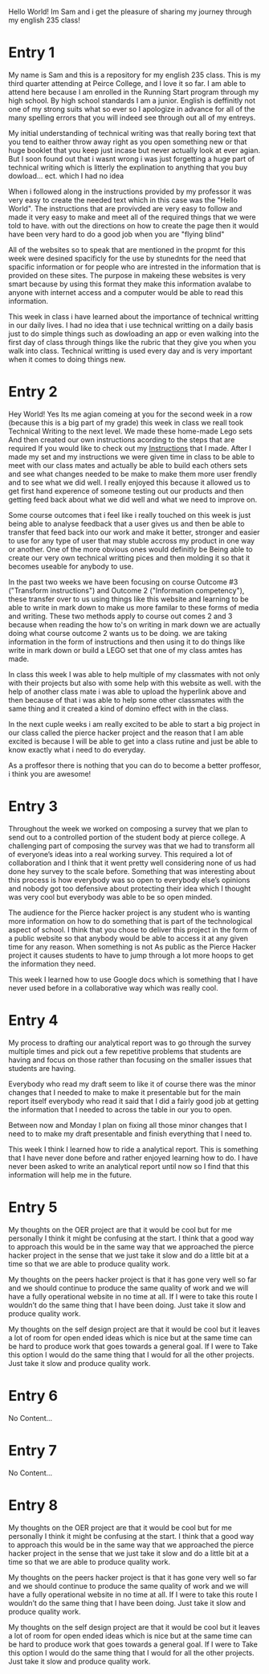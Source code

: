 Hello World! Im Sam and i get the pleasure of sharing my journey through my english 235 class!

# Entry 1
  My name is Sam and this is a repository for my english 235 class. This is my third quarter attending at Peirce College, and I love it so far. I am able to attend here because I am enrolled in the Running Start program through my high school. By high school standards I am a junior. English is deffinitly not one of my strong suits what so ever so I apologize in advance for all of the many spelling errors that you will indeed see through out all of my entreys.
  
  My initial understanding of technical writing was that really boring text that you tend to eaither throw away right as you open something new or that huge booklet that you keep just incase but never actually look at ever agian. But I soon found out that i wasnt wrong i was just forgetting a huge part of technical writing which is litterly the explination to anything that you buy dowload... ect. which I had no idea
 
 When i followed along in the instructions provided by my professor it was very easy to create the needed text which in this case was the "Hello World". The instructions that are provivded are very easy to follow and made it very easy to make and meet all of the required things that we were told to have. with out the directions on how to create the page then it would have been very hard to do a good job when you are "flying blind"
 
 All of the websites so to speak that are mentioned in the propmt for this week were desined spacificly for the use by stunednts for the need that spacific information or for people who are intrested in the information that is provided on these sites. The purpose in makeing these websites is very smart because by using this format they make this information avalabe to anyone with internet access and a computer would be able to read this information.
 
 This week in class i have learned about the importance of technical writting in our daily lives. I had no idea that i use technical writting on a daily basis just to do simple things such as dowloading an app or even walking into the first day of class through things like the rubric that they give you when you walk into class. Technical writting is used every day and is very important when it comes to doing things new.
 
# Entry 2
Hey World! Yes Its me agian comeing at you for the second week in a row (because this is a big part of my grade) this week in class we reall took Technical Writing to the next level. We made these home-made Lego sets And then created our own instructions acording to the steps that are required If you would like to check out my [Instructions](https://github.com/Sdetweiler320/ReaserchlogENG235.md/blob/master/LEGO%2BInstructions-Eng235.docx) that I made. After I made my set and my instructions we were given time in class to be able to meet with our class mates and actually be able to build each others sets and see what changes needed to be make to make them more user frendly and to see what we did well. I really enjoyed this because it allowed us to get first hand experence of someone testing out our products and then getting feed back about what we did well and what we need to improve on.

Some course outcomes that i feel like i really touched on this week is just being able to analyse feedback that a user gives us and then be able to transfer that feed back into our work and make it better, stronger and easier to use for any type of user that may stuble accross my product in one way or another. One of the more obvious ones would definitly be Being able to create our very own technical writting pices and then molding it so that it becomes useable for anybody to use.

In the past two weeks we have been focusing on course Outcome #3 ("Transform instructions") and Outcome 2 ("Information competency"), these transfer over to us using things like this website and learning to be able to write in mark down to make us more familar to these forms of media and writing. These two methods apply to course out comes 2 and 3 because when reading the how to's on writing in mark down we are actually doing what course outcome 2 wants us to be doing. we are taking information in the form of instructions and then using it to do things like write in mark down or build a LEGO set that one of my class amtes has made.

In class this week I was able to help multiple of my classmates with not only with their projects but also with some help with this website as well. with the help of another class mate i was able to upload the hyperlink above and then because of that i was able to help some other classmates with the same thing and it created a kind of domino effect with in the class.

In the next cuple weeks i am really excited to be able to start a big project in our class called the pierce hacker project and the reason that I am able excited is because I will be able to get into a class rutine and just be able to know exactly what i need to do everyday.

As a proffesor there is nothing that you can do to become a better proffesor, i think you are awesome!

# Entry 3
Throughout the week we worked on composing a survey that we plan to send out to a controlled portion of the student body at pierce college. A challenging part of composing the survey was that we had to transform all of everyone’s ideas into a real working survey. This required a lot of collaboration and I think that it went pretty well considering none of us had done hey survey to the scale before. Something that was interesting about this process is how everybody was so open to everybody else’s opinions and nobody got too defensive about protecting their idea which I thought was very cool but everybody was able to be so open minded.

The audience for the Pierce hacker project is any student who is wanting more information on how to do something that is part of the technological aspect of school. I think that you chose to deliver this project in the form of a public website so that anybody would be able to access it at any given time for any reason. When something is not As public as the Pierce Hacker project it causes students to have to jump through a lot more hoops to get the information they need. 

This week I learned how to use Google docs which is something that I have never used before in a collaborative way which was really cool.

# Entry 4
My process to drafting our analytical report was to go through the survey multiple times and pick out a few repetitive problems that students are having and focus on those rather than focusing on the smaller issues that students are having.

Everybody who read my draft seem to like it of course there was the minor changes that I needed to make to make it presentable but for the main report itself everybody who read it said that I did a fairly good job at getting the information that I needed to across the table in our you to open.

Between now and Monday I plan on fixing all those minor changes that I need to to make my draft presentable and finish everything that I need to.

This week I think I learned how to ride a analytical report. This is something that I have never done before and rather enjoyed learning how to do. I have never been asked to write an analytical report until now so I find that this information will help me in the future.

# Entry 5

My thoughts on the OER project are that it would be cool but for me personally I think it might be confusing at the start. I think that a good way to approach this would be in the same way that we approached the pierce hacker project in the sense that we just take it slow and do a little bit at a time so that we are able to produce quality work.

My thoughts on the peers hacker project is that it has gone very well so far and we should continue to produce the same quality of work and we will have a fully operational website in no time at all. If I were to take this route I wouldn’t do the same thing that I have been doing. Just take it slow and produce quality work.

My thoughts on the self design project are that it would be cool but it leaves a lot of room for open ended ideas which is nice but at the same time can be hard to produce work that goes towards a general goal. If I were to Take this option I would do the same thing that I would for all the other projects. Just take it slow and produce quality work.
# Entry 6
No Content...

# Entry 7
No Content...
# Entry 8
My thoughts on the OER project are that it would be cool but for me personally I think it might be confusing at the start. I think that a good way to approach this would be in the same way that we approached the pierce hacker project in the sense that we just take it slow and do a little bit at a time so that we are able to produce quality work.

My thoughts on the peers hacker project is that it has gone very well so far and we should continue to produce the same quality of work and we will have a fully operational website in no time at all. If I were to take this route I wouldn’t do the same thing that I have been doing. Just take it slow and produce quality work.

My thoughts on the self design project are that it would be cool but it leaves a lot of room for open ended ideas which is nice but at the same time can be hard to produce work that goes towards a general goal. If I were to Take this option I would do the same thing that I would for all the other projects. Just take it slow and produce quality work.
